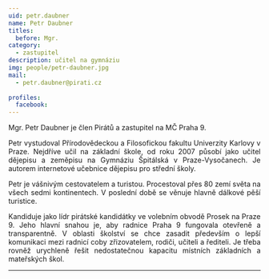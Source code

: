 ```yaml
---
uid: petr.daubner
name: Petr Daubner
titles:
  before: Mgr.
category:
  - zastupitel
description: učitel na gymnáziu
img: people/petr-daubner.jpg
mail:
  - petr.daubner@pirati.cz
 
profiles:
  facebook: 
---
```

<p style='text-align: justify;'>
Mgr. Petr Daubner je člen Pirátů a zastupitel na MČ Praha 9.
</p><p style='text-align: justify;'>
Petr vystudoval Přírodovědeckou a Filosofickou fakultu Univerzity Karlovy v Praze. Nejdříve učil na základní škole, od roku 2007 působí jako učitel dějepisu a zeměpisu na Gymnáziu Špitálská v Praze-Vysočanech. Je autorem internetové učebnice dějepisu pro střední školy.
</p><p style='text-align: justify;'>
Petr je vášnivým cestovatelem a turistou. Procestoval přes 80 zemí světa na všech sedmi kontinentech. V poslední době se věnuje hlavně dálkové pěší turistice.
</p><p style='text-align: justify;'>
Kandiduje jako lídr pirátské kandidátky ve volebním obvodě Prosek na Praze 9. Jeho hlavní snahou je, aby radnice Praha 9 fungovala otevřeně a transparentně. V oblasti školství se chce zasadit především o lepší komunikaci mezi radnicí coby zřizovatelem, rodiči, učiteli a řediteli. Je třeba rovněž urychleně řešit nedostatečnou kapacitu místních základních a mateřských škol.
</p>

---

